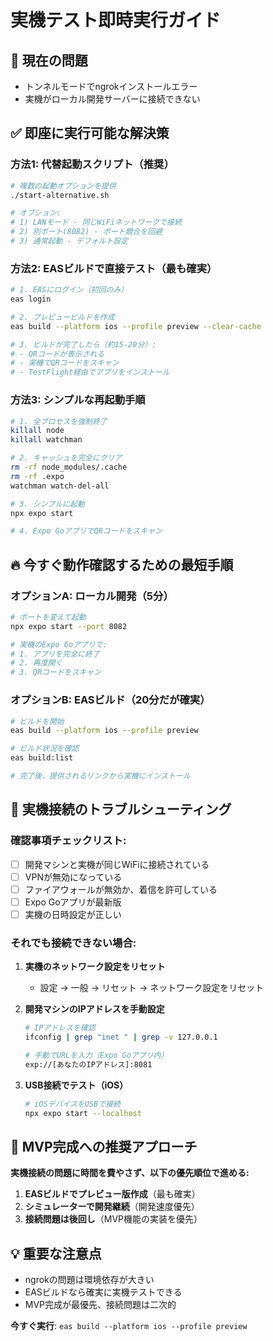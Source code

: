 # 実機テスト即時実行ガイド

## 🚨 現在の問題
- トンネルモードでngrokインストールエラー
- 実機がローカル開発サーバーに接続できない

## ✅ 即座に実行可能な解決策

### 方法1: 代替起動スクリプト（推奨）
```bash
# 複数の起動オプションを提供
./start-alternative.sh

# オプション:
# 1) LANモード - 同じWiFiネットワークで接続
# 2) 別ポート(8082) - ポート競合を回避
# 3) 通常起動 - デフォルト設定
```

### 方法2: EASビルドで直接テスト（最も確実）
```bash
# 1. EASにログイン（初回のみ）
eas login

# 2. プレビュービルドを作成
eas build --platform ios --profile preview --clear-cache

# 3. ビルドが完了したら（約15-20分）:
# - QRコードが表示される
# - 実機でQRコードをスキャン
# - TestFlight経由でアプリをインストール
```

### 方法3: シンプルな再起動手順
```bash
# 1. 全プロセスを強制終了
killall node
killall watchman

# 2. キャッシュを完全にクリア
rm -rf node_modules/.cache
rm -rf .expo
watchman watch-del-all

# 3. シンプルに起動
npx expo start

# 4. Expo GoアプリでQRコードをスキャン
```

## 🔥 今すぐ動作確認するための最短手順

### オプションA: ローカル開発（5分）
```bash
# ポートを変えて起動
npx expo start --port 8082

# 実機のExpo Goアプリで:
# 1. アプリを完全に終了
# 2. 再度開く
# 3. QRコードをスキャン
```

### オプションB: EASビルド（20分だが確実）
```bash
# ビルドを開始
eas build --platform ios --profile preview

# ビルド状況を確認
eas build:list

# 完了後、提供されるリンクから実機にインストール
```

## 📱 実機接続のトラブルシューティング

### 確認事項チェックリスト:
- [ ] 開発マシンと実機が同じWiFiに接続されている
- [ ] VPNが無効になっている
- [ ] ファイアウォールが無効か、着信を許可している
- [ ] Expo Goアプリが最新版
- [ ] 実機の日時設定が正しい

### それでも接続できない場合:
1. **実機のネットワーク設定をリセット**
   - 設定 → 一般 → リセット → ネットワーク設定をリセット

2. **開発マシンのIPアドレスを手動設定**
   ```bash
   # IPアドレスを確認
   ifconfig | grep "inet " | grep -v 127.0.0.1
   
   # 手動でURLを入力（Expo Goアプリ内）
   exp://[あなたのIPアドレス]:8081
   ```

3. **USB接続でテスト（iOS）**
   ```bash
   # iOSデバイスをUSBで接続
   npx expo start --localhost
   ```

## 🎯 MVP完成への推奨アプローチ

**実機接続の問題に時間を費やさず、以下の優先順位で進める:**

1. **EASビルドでプレビュー版作成**（最も確実）
2. **シミュレーターで開発継続**（開発速度優先）
3. **接続問題は後回し**（MVP機能の実装を優先）

## 💡 重要な注意点

- ngrokの問題は環境依存が大きい
- EASビルドなら確実に実機テストできる
- MVP完成が最優先、接続問題は二次的

**今すぐ実行**: `eas build --platform ios --profile preview`